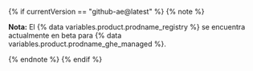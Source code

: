{% if currentVersion == "github-ae@latest" %}
{% note %}

**Nota:** El {% data variables.product.prodname_registry %} se encuentra actualmente en beta para {% data variables.product.prodname_ghe_managed %}.

{% endnote %}
{% endif %}
